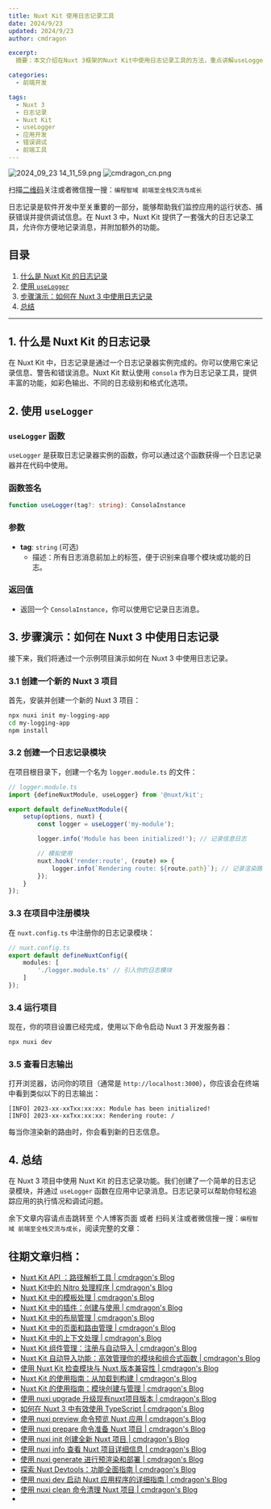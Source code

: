```yaml
---
title: Nuxt Kit 使用日志记录工具
date: 2024/9/23
updated: 2024/9/23
author: cmdragon

excerpt:
  摘要：本文介绍在Nuxt 3框架的Nuxt Kit中使用日志记录工具的方法，重点讲解useLogger函数的应用，通过创建示例项目一步步展示如何配置和使用日志记录功能来监控应用状态、记录信息和调试错误，提升开发效率和应用维护性。

categories:
  - 前端开发

tags:
  - Nuxt 3
  - 日志记录
  - Nuxt Kit
  - useLogger
  - 应用开发
  - 错误调试
  - 前端工具
---
```


<img src="https://static.amd794.com/blog/images/2024_09_23 14_11_59.png@blog" title="2024_09_23 14_11_59.png" alt="2024_09_23 14_11_59.png"/>

<img src="https://api2.cmdragon.cn/upload/cmder/20250304_012821924.jpg" title="cmdragon_cn.png" alt="cmdragon_cn.png"/>


扫描[二维码](https://api2.cmdragon.cn/upload/cmder/20250304_012821924.jpg)关注或者微信搜一搜：`编程智域 前端至全栈交流与成长`

日志记录是软件开发中至关重要的一部分，能够帮助我们监控应用的运行状态、捕获错误并提供调试信息。在 Nuxt 3 中，Nuxt Kit
提供了一套强大的日志记录工具，允许你方便地记录消息，并附加额外的功能。

## 目录

1. [什么是 Nuxt Kit 的日志记录](#什么是-nuxt-kit-的日志记录)
2. [使用 `useLogger`](#使用-useLogger)
3. [步骤演示：如何在 Nuxt 3 中使用日志记录](#步骤演示：如何在-nuxt-3-中使用日志记录)
4. [总结](#总结)

---

## 1. 什么是 Nuxt Kit 的日志记录

在 Nuxt Kit 中，日志记录是通过一个日志记录器实例完成的。你可以使用它来记录信息、警告和错误消息。Nuxt Kit 默认使用 `consola`
作为日志记录工具，提供丰富的功能，如彩色输出、不同的日志级别和格式化选项。

## 2. 使用 `useLogger`

### `useLogger` 函数

`useLogger` 是获取日志记录器实例的函数，你可以通过这个函数获得一个日志记录器并在代码中使用。

### 函数签名

```typescript
function useLogger(tag?: string): ConsolaInstance
```

### 参数

- **tag**: `string` (可选)
    - 描述：所有日志消息前加上的标签，便于识别来自哪个模块或功能的日志。

### 返回值

- 返回一个 `ConsolaInstance`，你可以使用它记录日志消息。

## 3. 步骤演示：如何在 Nuxt 3 中使用日志记录

接下来，我们将通过一个示例项目演示如何在 Nuxt 3 中使用日志记录。

### 3.1 创建一个新的 Nuxt 3 项目

首先，安装并创建一个新的 Nuxt 3 项目：

```bash
npx nuxi init my-logging-app
cd my-logging-app
npm install
```

### 3.2 创建一个日志记录模块

在项目根目录下，创建一个名为 `logger.module.ts` 的文件：

```typescript
// logger.module.ts
import {defineNuxtModule, useLogger} from '@nuxt/kit';

export default defineNuxtModule({
    setup(options, nuxt) {
        const logger = useLogger('my-module');

        logger.info('Module has been initialized!'); // 记录信息日志

        // 模拟使用
        nuxt.hook('render:route', (route) => {
            logger.info(`Rendering route: ${route.path}`); // 记录渲染路由事件
        });
    }
});
```

### 3.3 在项目中注册模块

在 `nuxt.config.ts` 中注册你的日志记录模块：

```typescript
// nuxt.config.ts
export default defineNuxtConfig({
    modules: [
        './logger.module.ts' // 引入你的日志模块
    ]
});
```

### 3.4 运行项目

现在，你的项目设置已经完成，使用以下命令启动 Nuxt 3 开发服务器：

```bash
npx nuxi dev
```

### 3.5 查看日志输出

打开浏览器，访问你的项目（通常是 `http://localhost:3000`），你应该会在终端中看到类似以下的日志输出：

```
[INFO] 2023-xx-xxTxx:xx:xx: Module has been initialized!
[INFO] 2023-xx-xxTxx:xx:xx: Rendering route: /
```

每当你渲染新的路由时，你会看到新的日志信息。

## 4. 总结

在 Nuxt 3 项目中使用 Nuxt Kit 的日志记录功能。我们创建了一个简单的日志记录模块，并通过 `useLogger`
函数在应用中记录消息。日志记录可以帮助你轻松追踪应用的执行情况和调试问题。

余下文章内容请点击跳转至 个人博客页面 或者 扫码关注或者微信搜一搜：`编程智域 前端至全栈交流与成长`，阅读完整的文章：

## 往期文章归档：

- [Nuxt Kit API ：路径解析工具 | cmdragon's Blog](https://blog.cmdragon.cn/posts/441492dbf6ae/)
- [Nuxt Kit中的 Nitro 处理程序 | cmdragon's Blog](https://blog.cmdragon.cn/posts/2bd1fe409aca/)
- [Nuxt Kit 中的模板处理 | cmdragon's Blog](https://blog.cmdragon.cn/posts/4cf144d7b562/)
- [Nuxt Kit 中的插件：创建与使用 | cmdragon's Blog](https://blog.cmdragon.cn/posts/080baafc9cf0/)
- [Nuxt Kit 中的布局管理 | cmdragon's Blog](https://blog.cmdragon.cn/posts/1c99e3fc4fb0/)
- [Nuxt Kit 中的页面和路由管理 | cmdragon's Blog](https://blog.cmdragon.cn/posts/85c68e006ffc/)
- [Nuxt Kit 中的上下文处理 | cmdragon's Blog](https://blog.cmdragon.cn/posts/83b074b7a330/)
- [Nuxt Kit 组件管理：注册与自动导入 | cmdragon's Blog](https://blog.cmdragon.cn/posts/1097e357ea9a/)
- [Nuxt Kit 自动导入功能：高效管理你的模块和组合式函数 | cmdragon's Blog](https://blog.cmdragon.cn/posts/54548c5422db/)
- [使用 Nuxt Kit 检查模块与 Nuxt 版本兼容性 | cmdragon's Blog](https://blog.cmdragon.cn/posts/7739f2e3f502/)
- [Nuxt Kit 的使用指南：从加载到构建 | cmdragon's Blog](https://blog.cmdragon.cn/posts/89214487bbdc/)
- [Nuxt Kit 的使用指南：模块创建与管理 | cmdragon's Blog](https://blog.cmdragon.cn/posts/4dc052ff586b/)
- [使用 nuxi upgrade 升级现有nuxt项目版本 | cmdragon's Blog](https://blog.cmdragon.cn/posts/07ce67a781de/)
- [如何在 Nuxt 3 中有效使用 TypeScript | cmdragon's Blog](https://blog.cmdragon.cn/posts/cd079a58ef40/)
- [使用 nuxi preview 命令预览 Nuxt 应用 | cmdragon's Blog](https://blog.cmdragon.cn/posts/7f243ae60d60/)
- [使用 nuxi prepare 命令准备 Nuxt 项目 | cmdragon's Blog](https://blog.cmdragon.cn/posts/1df59c03194c/)
- [使用 nuxi init 创建全新 Nuxt 项目 | cmdragon's Blog](https://blog.cmdragon.cn/posts/25142fd0f7a7/)
- [使用 nuxi info 查看 Nuxt 项目详细信息 | cmdragon's Blog](https://blog.cmdragon.cn/posts/15f6f5b42fd0/)
- [使用 nuxi generate 进行预渲染和部署 | cmdragon's Blog](https://blog.cmdragon.cn/posts/ab02ca20e749/)
- [探索 Nuxt Devtools：功能全面指南 | cmdragon's Blog](https://blog.cmdragon.cn/posts/79fd8b17a254/)
- [使用 nuxi dev 启动 Nuxt 应用程序的详细指南 | cmdragon's Blog](https://blog.cmdragon.cn/posts/ef880861a974/)
- [使用 nuxi clean 命令清理 Nuxt 项目 | cmdragon's Blog](https://blog.cmdragon.cn/posts/e55433e2a415/)
-


